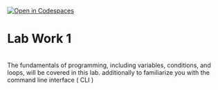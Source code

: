 [![Open in Codespaces](https://classroom.github.com/assets/launch-codespace-7f7980b617ed060a017424585567c406b6ee15c891e84e1186181d67ecf80aa0.svg)](https://classroom.github.com/open-in-codespaces?assignment_repo_id=10809523)

<h1> Lab Work 1 </h1><br>
The fundamentals of programming, including variables, conditions, and loops, will be covered in this lab. additionally to familiarize you with the command line interface ( CLI )
